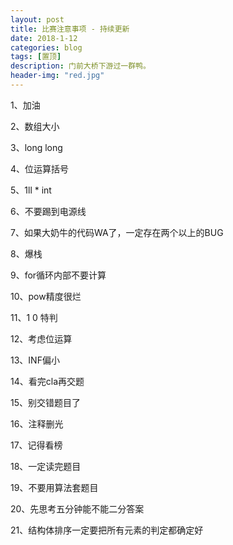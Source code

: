```yaml
---
layout: post
title: 比赛注意事项 - 持续更新
date: 2018-1-12
categories: blog
tags: [置顶]
description: 门前大桥下游过一群鸭。
header-img: "red.jpg"
---
```


1、加油

2、数组大小

3、long long

4、位运算括号

5、1ll * int

6、不要踢到电源线

7、如果大奶牛的代码WA了，一定存在两个以上的BUG

8、爆栈

9、for循环内部不要计算

10、pow精度很烂

11、1 0 特判

12、考虑位运算

13、INF偏小

14、看完cla再交题

15、别交错题目了

16、注释删光

17、记得看榜

18、一定读完题目

19、不要用算法套题目

20、先思考五分钟能不能二分答案

21、结构体排序一定要把所有元素的判定都确定好






